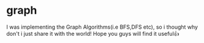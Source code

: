 # graph
I was implementing the Graph Algorithms(i.e BFS,DFS etc), so i thought why don't i just share it with the world!
Hope you guys will find it useful👍

